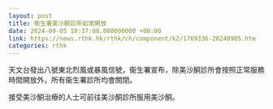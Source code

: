 ```yaml
---
layout: post
title: 衞生署美沙酮診所如常開放
date: 2024-09-05 18:37:08.000000000 +08:00
link: https://news.rthk.hk/rthk/ch/component/k2/1769336-20240905.htm
categories: rthk
---
```


天文台發出八號東北烈風或暴風信號，衞生署宣布，除美沙酮診所會按照正常服務時間開放外，所有衞生署診所均會關閉。

接受美沙酮治療的人士可前往美沙酮診所服用美沙酮。
